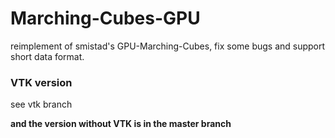 # Marching-Cubes-GPU
reimplement of smistad's GPU-Marching-Cubes, fix some bugs and support short data format.



### VTK version

see vtk branch

**and the version without VTK is in the master branch**
